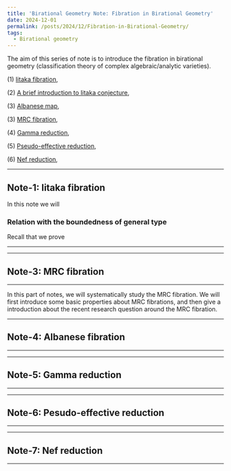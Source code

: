 ```yaml
---
title: 'Birational Geometry Note: Fibration in Birational Geometry'
date: 2024-12-01
permalink: /posts/2024/12/Fibration-in-Birational-Geometry/
tags:
  - Birational geometry
---
```


The aim of this series of note is to introduce the fibration in birational geometry (classification theory of complex algebraic/analytic varieties). 

(1) [Iitaka fibration](),

(2) [A brief introduction to Iitaka conjecture](),

(3) [Albanese map](),

(3) [MRC fibration](), 

(4) [Gamma reduction](),

(5) [Pseudo-effective reduction](),

(6) [Nef reduction](),



---
## Note-1: Iitaka fibration

In this note we will

### Relation with the boundedness of general type
Recall that we prove 


---


---
## Note-3: MRC fibration
---

In this part of notes, we will systematically study the MRC fibration. We will first introduce some basic properties about MRC fibrations, and then give a introduction about the recent research question around the MRC fibration.



----
## Note-4: Albanese fibration
---



---
## Note-5: Gamma reduction
---


---
## Note-6: Pesudo-effective reduction
---


---
## Note-7: Nef reduction
---

